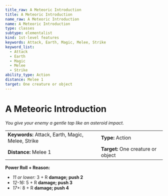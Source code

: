 ```yaml
---
title_raw: A Meteoric Introduction
title: A Meteoric Introduction
name_raw: A Meteoric Introduction
name: A Meteoric Introduction
type: classes
subtype: elementalist
kind: 1st-level features
keywords: Attack, Earth, Magic, Melee, Strike
keyword_list:
  - Attack
  - Earth
  - Magic
  - Melee
  - Strike
ability_type: Action
distance: Melee 1
target: One creature or object
---
```


# A Meteoric Introduction

*You give your enemy a gentle tap like an asteroid impact.*

|                                                   |                                    |
| :------------------------------------------------ | :--------------------------------- |
| **Keywords:** Attack, Earth, Magic, Melee, Strike | **Type:** Action                   |
| **Distance:** Melee 1                             | **Target:** One creature or object |

**Power Roll + Reason:**

- *11 or lower:* 3 + R **damage; push 2**
- *12-16:* 5 + R **damage; push 3**
- *17+:* 8 + R **damage; push 4**

